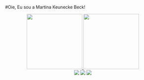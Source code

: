 #Oie, Eu sou a Martina Keunecke Beck!


<div align="center">
  <a href="https://github.com/martinakbeck">
  <img height="180em" src="https://github-readme-stats.vercel.app/api?username=martinakbeck&show_icons=true&theme=synthwave&include_all_commits=true&count_private=true"/>
  <img height="180em" src="https://github-readme-stats.vercel.app/api/top-langs/?username=martinakbeck&layout=compact&langs_count=7&theme=dracula"/>
</div>

<div align="center"> 
  <a href="https://instagram.com/martinakbeck" target="_blank"><img src="https://img.shields.io/badge/-Instagram-%23E4405F?style=for-the-badge&logo=instagram&logoColor=white" target="_blank"></a>
  <a href = "mailto:martinakbeck@gmail.com"><img src="https://img.shields.io/badge/-Gmail-%23333?style=for-the-badge&logo=gmail&logoColor=white" target="_blank"></a>
  <a href="www.linkedin.com/in/martinakbeck" target="_blank"><img src="https://img.shields.io/badge/-LinkedIn-%230077B5?style=for-the-badge&logo=linkedin&logoColor=white" target="_blank"></a> 
</div>

